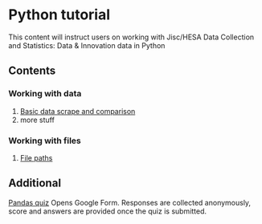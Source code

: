 # Python tutorial
This content will instruct users on working with Jisc/HESA Data Collection and Statistics: Data &amp; Innovation data in Python

## Contents
### Working with data
1) [Basic data scrape and comparison](https://github.com/alexlastoriabutlerjisc/python-tutorial/blob/main/working-with-data/import-and-merge.md)
2) more stuff

### Working with files
1) [File paths](https://github.com/alexlastoriabutlerjisc/python-tutorial/blob/main/working-with-files/filepaths.md)

## Additional
[Pandas quiz](https://forms.gle/E2vXt9kXqTFPkXBd9) Opens Google Form. Responses are collected anonymously, score and answers are provided once the quiz is submitted.
